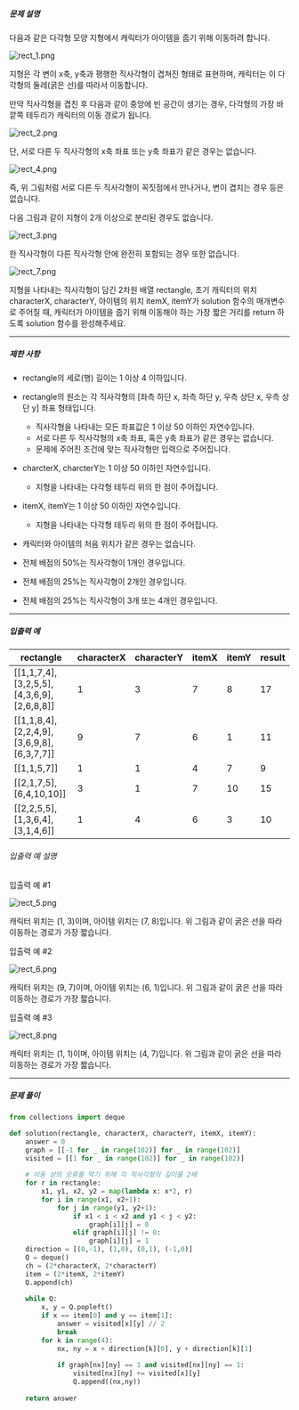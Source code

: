 ##### 문제 설명

다음과 같은 다각형 모양 지형에서 캐릭터가 아이템을 줍기 위해 이동하려 합니다.

![rect_1.png](https://grepp-programmers.s3.ap-northeast-2.amazonaws.com/files/production/9b96b07f-72db-4b1c-bd7a-6a9c9b8d0dc6/rect_1.png)

지형은 각 변이 x축, y축과 평행한 직사각형이 겹쳐진 형태로 표현하며, 캐릭터는 이 다각형의 둘레(굵은 선)를 따라서 이동합니다.

만약 직사각형을 겹친 후 다음과 같이 중앙에 빈 공간이 생기는 경우, 다각형의 가장 바깥쪽 테두리가 캐릭터의 이동 경로가 됩니다.

![rect_2.png](https://grepp-programmers.s3.ap-northeast-2.amazonaws.com/files/production/38b0739b-8dd8-40d8-ac44-c71678d28d07/rect_2.png)

단, 서로 다른 두 직사각형의 x축 좌표 또는 y축 좌표가 같은 경우는 없습니다.

![rect_4.png](https://grepp-programmers.s3.ap-northeast-2.amazonaws.com/files/production/ec976181-987e-494e-bb2d-0615ce16252f/rect_4.png)

즉, 위 그림처럼 서로 다른 두 직사각형이 꼭짓점에서 만나거나, 변이 겹치는 경우 등은 없습니다.

다음 그림과 같이 지형이 2개 이상으로 분리된 경우도 없습니다.

![rect_3.png](https://grepp-programmers.s3.ap-northeast-2.amazonaws.com/files/production/7eda8d92-ebe0-4b5f-bd15-0c9dc7af3a3e/rect_3.png)

한 직사각형이 다른 직사각형 안에 완전히 포함되는 경우 또한 없습니다.

![rect_7.png](https://grepp-programmers.s3.ap-northeast-2.amazonaws.com/files/production/1e178b0d-6580-4981-aae3-dd82a1b95362/rect_7.png)

지형을 나타내는 직사각형이 담긴 2차원 배열 rectangle, 초기 캐릭터의 위치 characterX, characterY, 아이템의 위치 itemX, itemY가 solution 함수의 매개변수로 주어질 때, 캐릭터가 아이템을 줍기 위해 이동해야 하는 가장 짧은 거리를 return 하도록 solution 함수를 완성해주세요.

---
##### 제한 사항

- rectangle의 세로(행) 길이는 1 이상 4 이하입니다.
- rectangle의 원소는 각 직사각형의 [좌측 하단 x, 좌측 하단 y, 우측 상단 x, 우측 상단 y] 좌표 형태입니다.
    - 직사각형을 나타내는 모든 좌표값은 1 이상 50 이하인 자연수입니다.
    - 서로 다른 두 직사각형의 x축 좌표, 혹은 y축 좌표가 같은 경우는 없습니다.
    - 문제에 주어진 조건에 맞는 직사각형만 입력으로 주어집니다.
- charcterX, charcterY는 1 이상 50 이하인 자연수입니다.
    - 지형을 나타내는 다각형 테두리 위의 한 점이 주어집니다.
- itemX, itemY는 1 이상 50 이하인 자연수입니다.
    - 지형을 나타내는 다각형 테두리 위의 한 점이 주어집니다.
- 캐릭터와 아이템의 처음 위치가 같은 경우는 없습니다.

- 전체 배점의 50%는 직사각형이 1개인 경우입니다.  
    
- 전체 배점의 25%는 직사각형이 2개인 경우입니다.  
    
- 전체 배점의 25%는 직사각형이 3개 또는 4개인 경우입니다.

---
##### 입출력 예

| rectangle                                  | characterX | characterY | itemX | itemY | result |
| ------------------------------------------ | ---------- | ---------- | ----- | ----- | ------ |
| \[[1,1,7,4],[3,2,5,5],[4,3,6,9],[2,6,8,8]] | 1          | 3          | 7     | 8     | 17     |
| \[[1,1,8,4],[2,2,4,9],[3,6,9,8],[6,3,7,7]] | 9          | 7          | 6     | 1     | 11     |
| \[[1,1,5,7]]                               | 1          | 1          | 4     | 7     | 9      |
| \[[2,1,7,5],[6,4,10,10]]                   | 3          | 1          | 7     | 10    | 15     |
| \[[2,2,5,5],[1,3,6,4],[3,1,4,6]]           | 1          | 4          | 6     | 3     | 10     |

###### 입출력 예 설명

입출력 예 #1

![rect_5.png](https://grepp-programmers.s3.ap-northeast-2.amazonaws.com/files/production/7b89552b-f7b6-47e7-8bbd-deaf01907f70/rect_5.png)

캐릭터 위치는 (1, 3)이며, 아이템 위치는 (7, 8)입니다. 위 그림과 같이 굵은 선을 따라 이동하는 경로가 가장 짧습니다.

입출력 예 #2

![rect_6.png](https://grepp-programmers.s3.ap-northeast-2.amazonaws.com/files/production/ac6911d0-e386-472b-a109-2542214c8d6b/rect_6.png)

캐릭터 위치는 (9, 7)이며, 아이템 위치는 (6, 1)입니다. 위 그림과 같이 굵은 선을 따라 이동하는 경로가 가장 짧습니다.

입출력 예 #3

![rect_8.png](https://grepp-programmers.s3.ap-northeast-2.amazonaws.com/files/production/9c47ca5c-df4b-4b2e-8c5b-faf0815de665/rect_8.png)

캐릭터 위치는 (1, 1)이며, 아이템 위치는 (4, 7)입니다. 위 그림과 같이 굵은 선을 따라 이동하는 경로가 가장 짧습니다.

---

##### 문제 풀이

```python
from collections import deque

def solution(rectangle, characterX, characterY, itemX, itemY):
    answer = 0
    graph = [[-1 for _ in range(102)] for _ in range(102)]
    visited = [[1 for _ in range(102)] for _ in range(102)]
    
    # 이동 상의 오류를 막기 위해 각 직사각형의 길이를 2배
    for r in rectangle:
        x1, y1, x2, y2 = map(lambda x: x*2, r)
        for i in range(x1, x2+1):
            for j in range(y1, y2+1):
                if x1 < i < x2 and y1 < j < y2:
                    graph[i][j] = 0
                elif graph[i][j] != 0:
                    graph[i][j] = 1
    direction = [(0,-1), (1,0), (0,1), (-1,0)]
    Q = deque()
    ch = (2*characterX, 2*characterY)
    item = (2*itemX, 2*itemY)
    Q.append(ch)
    
    while Q:
        x, y = Q.popleft()
        if x == item[0] and y == item[1]:
            answer = visited[x][y] // 2
            break
        for k in range(4):
            nx, ny = x + direction[k][0], y + direction[k][1]
            
            if graph[nx][ny] == 1 and visited[nx][ny] == 1:
                visited[nx][ny] += visited[x][y]
                Q.append((nx,ny))
    
    return answer
```